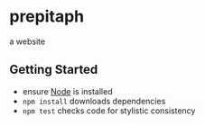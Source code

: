 prepitaph
=========

a website


Getting Started
---------------

* ensure [Node](https://nodejs.org) is installed
* `npm install` downloads dependencies
* `npm test` checks code for stylistic consistency
